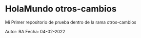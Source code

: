 # HolaMundo otros-cambios
Mi Primer repositorio de prueba
dentro de la rama otros-cambios

Autor: RA
Fecha: 04-02-2022
